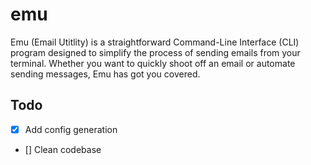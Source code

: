 # emu
Emu (Email Utitlity) is a straightforward Command-Line Interface (CLI) program designed to simplify the process of sending emails from your terminal. Whether you want to quickly shoot off an email or automate sending messages, Emu has got you covered.


## Todo
- [x] Add config generation
- [] Clean codebase
